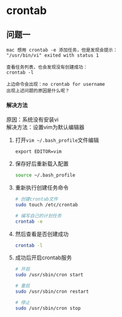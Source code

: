 # crontab

## 问题一
```
mac 想用 crontab -e 添加任务，但是发现会提示：
"/usr/bin/vi" exited with status 1

查看任务列表，也会发现没有创建成功：
crontab -l

上边命令会出现：no crontab for username
出现上述问题的原因是什么呢？
```

#### 解决方法
原因：系统没有安装vi     
解决方法：设置vim为默认编辑器
1. 打开`vim ~/.bash_profile`文件编辑
    ```
    export EDITOR=vim
    ```

2. 保存好后重新载入配置
    ```bash
    source ~/.bash_profile
    ```

3. 重新执行创建任务命令
    ```bash
    # 创建crontab文件
    sudo touch /etc/crontab 
    
    # 编写自己的计划任务
    crontab -e
    ```

4. 然后查看是否创建成功
    ```bash
    crontab -l
    ```

5. 成功后开启crontab服务
    ```bash
    # 开启
    sudo /usr/sbin/cron start

    # 重启
    sudo /usr/sbin/cron restart

    # 停止
    sudo /usr/sbin/cron stop
    ```

